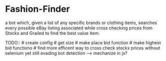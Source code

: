 # Fashion-Finder
a bot which, given a list of any specific brands or clothing items, searches every possible eBay listing associated while cross checking prices from Stockx and Grailed to find the best value item.

TODO::
    # create config
    # get size
    # make place bid function
    # make highest bid functiono
    # find more efficent way to cross check stockx prices without selenium yet still evading bot detection
      --> mechanize in js?
